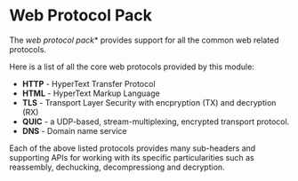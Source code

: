 # Web Protocol Pack
The *web protocol pack** provides support for all the common web related protocols.

Here is a list of all the core web protocols provided by this module:
- **HTTP** - HyperText Transfer Protocol
- **HTML** - HyperText Markup Language
- **TLS** - Transport Layer Security with encpryption (TX) and decryption (RX)
- **QUIC** - a UDP-based, stream-multiplexing, encrypted transport protocol. 
- **DNS** - Domain name service

Each of the above listed protocols provides many sub-headers and supporting APIs for working with its specific particularities such as reassembly, dechucking, decompressiong and decryption.
